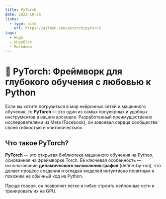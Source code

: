 ```yaml
---
title: PyTorch
date: 2023-10-26
links:
  - type: site
    url: https://github.com/pytorch/pytorch
tags:
  - Hugo
  - HugoBlox
  - Markdown
---
```


# 🚀 PyTorch: Фреймворк для глубокого обучения с любовью к Python

Если вы хотите погрузиться в мир нейронных сетей и машинного обучения, то **PyTorch** — это один из самых популярных и удобных инструментов в вашем арсенале. Разработанный преимущественно исследователями из Meta (Facebook), он завоевал сердца сообщества своей гибкостью и «питонячестью».

## Что такое PyTorch?

**PyTorch** — это открытая библиотека машинного обучения на Python, основанная на фреймворке Torch. Её ключевая особенность — использование **динамического вычисления графов** (define-by-run), что делает процесс создания и отладки моделей интуитивно понятным и похожим на обычный код на Python.

Проще говоря, он позволяет легко и гибко строить нейронные сети и тренировать их на GPU.

<!--more-->
